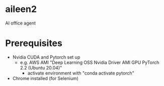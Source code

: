 # aileen2
AI office agent

# Prerequisites
- Nvidia CUDA and Pytorch set up
    - e.g. AWS AMI "Deep Learning OSS Nvidia Driver AMI GPU PyTorch 2.2 (Ubuntu 20.04)"
        * activate environment with "conda activate pytorch"
- Chrome installed (for Selenium)
